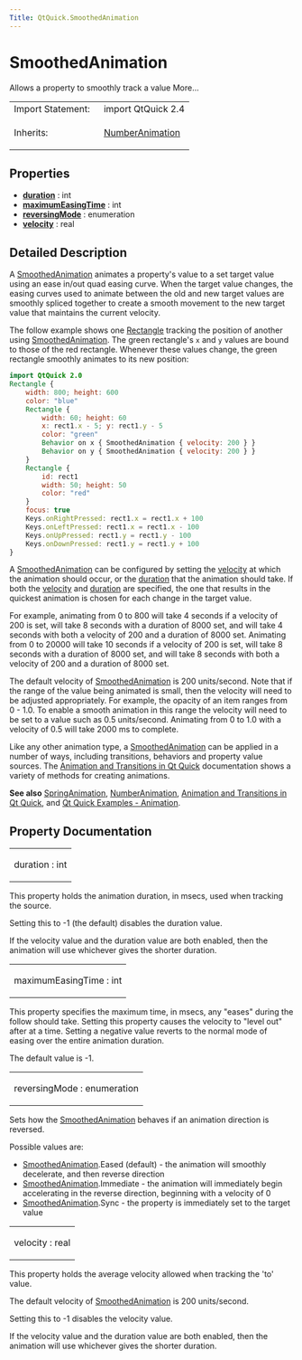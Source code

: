 ```yaml
---
Title: QtQuick.SmoothedAnimation
---
```

        
SmoothedAnimation
=================

<span class="subtitle"></span>
Allows a property to smoothly track a value More...

<table>
<colgroup>
<col width="50%" />
<col width="50%" />
</colgroup>
<tbody>
<tr class="odd">
<td>Import Statement:</td>
<td>import QtQuick 2.4</td>
</tr>
<tr class="even">
<td>Inherits:</td>
<td><p><a href="QtQuick.NumberAnimation.md">NumberAnimation</a></p></td>
</tr>
</tbody>
</table>

<span id="properties"></span>
Properties
----------

-   ****[duration](#duration-prop)**** : int
-   ****[maximumEasingTime](#maximumEasingTime-prop)**** : int
-   ****[reversingMode](#reversingMode-prop)**** : enumeration
-   ****[velocity](#velocity-prop)**** : real

<span id="details"></span>
Detailed Description
--------------------

A [SmoothedAnimation](index.html) animates a property's value to a set target value using an ease in/out quad easing curve. When the target value changes, the easing curves used to animate between the old and new target values are smoothly spliced together to create a smooth movement to the new target value that maintains the current velocity.

The follow example shows one [Rectangle](../QtQuick.Rectangle.md) tracking the position of another using [SmoothedAnimation](index.html). The green rectangle's `x` and `y` values are bound to those of the red rectangle. Whenever these values change, the green rectangle smoothly animates to its new position:

``` qml
import QtQuick 2.0
Rectangle {
    width: 800; height: 600
    color: "blue"
    Rectangle {
        width: 60; height: 60
        x: rect1.x - 5; y: rect1.y - 5
        color: "green"
        Behavior on x { SmoothedAnimation { velocity: 200 } }
        Behavior on y { SmoothedAnimation { velocity: 200 } }
    }
    Rectangle {
        id: rect1
        width: 50; height: 50
        color: "red"
    }
    focus: true
    Keys.onRightPressed: rect1.x = rect1.x + 100
    Keys.onLeftPressed: rect1.x = rect1.x - 100
    Keys.onUpPressed: rect1.y = rect1.y - 100
    Keys.onDownPressed: rect1.y = rect1.y + 100
}
```

A [SmoothedAnimation](index.html) can be configured by setting the [velocity](#velocity-prop) at which the animation should occur, or the [duration](#duration-prop) that the animation should take. If both the [velocity](#velocity-prop) and [duration](#duration-prop) are specified, the one that results in the quickest animation is chosen for each change in the target value.

For example, animating from 0 to 800 will take 4 seconds if a velocity of 200 is set, will take 8 seconds with a duration of 8000 set, and will take 4 seconds with both a velocity of 200 and a duration of 8000 set. Animating from 0 to 20000 will take 10 seconds if a velocity of 200 is set, will take 8 seconds with a duration of 8000 set, and will take 8 seconds with both a velocity of 200 and a duration of 8000 set.

The default velocity of [SmoothedAnimation](index.html) is 200 units/second. Note that if the range of the value being animated is small, then the velocity will need to be adjusted appropriately. For example, the opacity of an item ranges from 0 - 1.0. To enable a smooth animation in this range the velocity will need to be set to a value such as 0.5 units/second. Animating from 0 to 1.0 with a velocity of 0.5 will take 2000 ms to complete.

Like any other animation type, a [SmoothedAnimation](index.html) can be applied in a number of ways, including transitions, behaviors and property value sources. The [Animation and Transitions in Qt Quick](../QtQuick.qtquick-statesanimations-animations.md) documentation shows a variety of methods for creating animations.

**See also** [SpringAnimation](../QtQuick.SpringAnimation.md), [NumberAnimation](../QtQuick.NumberAnimation.md), [Animation and Transitions in Qt Quick](../QtQuick.qtquick-statesanimations-animations.md), and [Qt Quick Examples - Animation](https://developer.ubuntu.comapps/qml/sdk-15.04.4/QtQuick.animation/).

Property Documentation
----------------------

<table>
<colgroup>
<col width="100%" />
</colgroup>
<tbody>
<tr class="odd">
<td><p><span id="duration-prop"></span><span class="name">duration</span> : <span class="type">int</span></p></td>
</tr>
</tbody>
</table>

This property holds the animation duration, in msecs, used when tracking the source.

Setting this to -1 (the default) disables the duration value.

If the velocity value and the duration value are both enabled, then the animation will use whichever gives the shorter duration.

<table>
<colgroup>
<col width="100%" />
</colgroup>
<tbody>
<tr class="odd">
<td><p><span id="maximumEasingTime-prop"></span><span class="name">maximumEasingTime</span> : <span class="type">int</span></p></td>
</tr>
</tbody>
</table>

This property specifies the maximum time, in msecs, any "eases" during the follow should take. Setting this property causes the velocity to "level out" after at a time. Setting a negative value reverts to the normal mode of easing over the entire animation duration.

The default value is -1.

<table>
<colgroup>
<col width="100%" />
</colgroup>
<tbody>
<tr class="odd">
<td><p><span id="reversingMode-prop"></span><span class="name">reversingMode</span> : <span class="type">enumeration</span></p></td>
</tr>
</tbody>
</table>

Sets how the [SmoothedAnimation](index.html) behaves if an animation direction is reversed.

Possible values are:

-   [SmoothedAnimation](index.html).Eased (default) - the animation will smoothly decelerate, and then reverse direction
-   [SmoothedAnimation](index.html).Immediate - the animation will immediately begin accelerating in the reverse direction, beginning with a velocity of 0
-   [SmoothedAnimation](index.html).Sync - the property is immediately set to the target value

<table>
<colgroup>
<col width="100%" />
</colgroup>
<tbody>
<tr class="odd">
<td><p><span id="velocity-prop"></span><span class="name">velocity</span> : <span class="type">real</span></p></td>
</tr>
</tbody>
</table>

This property holds the average velocity allowed when tracking the 'to' value.

The default velocity of [SmoothedAnimation](index.html) is 200 units/second.

Setting this to -1 disables the velocity value.

If the velocity value and the duration value are both enabled, then the animation will use whichever gives the shorter duration.

